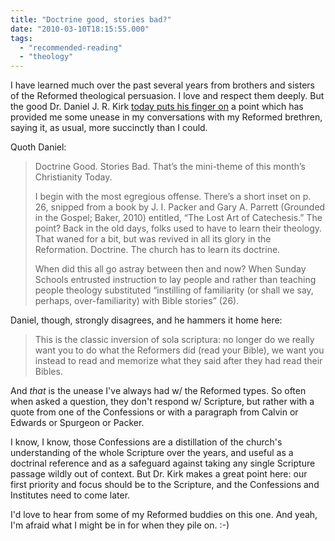 ```yaml
---
title: "Doctrine good, stories bad?"
date: "2010-03-10T18:15:55.000"
tags: 
  - "recommended-reading"
  - "theology"
---
```


I have learned much over the past several years from brothers and sisters of the Reformed theological persuasion. I love and respect them deeply. But the good Dr. Daniel J. R. Kirk [today puts his finger on](http://www.jrdkirk.com/?p=375) a point which has provided me some unease in my conversations with my Reformed brethren, saying it, as usual, more succinctly than I could.

Quoth Daniel:

> Doctrine Good. Stories Bad. That’s the mini-theme of this month’s Christianity Today.
> 
> I begin with the most egregious offense. There’s a short inset on p. 26, snipped from a book by J. I. Packer and Gary A. Parrett (Grounded in the Gospel; Baker, 2010) entitled, “The Lost Art of Catechesis.” The point? Back in the old days, folks used to have to learn their theology. That waned for a bit, but was revived in all its glory in the Reformation. Doctrine. The church has to learn its doctrine.
> 
> When did this all go astray between then and now? When Sunday Schools entrusted instruction to lay people and rather than teaching people theology substituted “instilling of familiarity (or shall we say, perhaps, over-familiarity) with Bible stories” (26).

Daniel, though, strongly disagrees, and he hammers it home here:

> This is the classic inversion of sola scriptura: no longer do we really want you to do what the Reformers did (read your Bible), we want you instead to read and memorize what they said after they had read their Bibles.

And _that_ is the unease I've always had w/ the Reformed types. So often when asked a question, they don't respond w/ Scripture, but rather with a quote from one of the Confessions or with a paragraph from Calvin or Edwards or Spurgeon or Packer.

I know, I know, those Confessions are a distillation of the church's understanding of the whole Scripture over the years, and useful as a doctrinal reference and as a safeguard against taking any single Scripture passage wildly out of context. But Dr. Kirk makes a great point here: our first priority and focus should be to the Scripture, and the Confessions and Institutes need to come later.

I'd love to hear from some of my Reformed buddies on this one. And yeah, I'm afraid what I might be in for when they pile on. :-)
